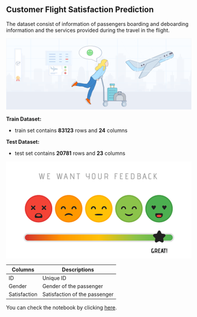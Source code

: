 ## Customer Flight Satisfaction Prediction
The dataset consist of information of passengers boarding and deboarding information and the services provided during the travel in the flight.

![enter image description here](https://github.com/bhupeshmahara/INSAID-Customer-Flight-Satisfaction-Prediction/blob/main/Airline%20satisfaction%20Image1.png?raw=true)

**Train Dataset:**
 - train set contains **83123** rows and **24** columns

**Test Dataset:**
 - test set contains **20781** rows and **23** columns

![enter image description here](https://github.com/bhupeshmahara/INSAID-Customer-Flight-Satisfaction-Prediction/blob/main/Image2.png?raw=true)

| Columns | Descriptions |
|--|--|
| ID | Unique ID |
| Gender | Gender of the passenger |
| Satisfaction | Satisfaction of the passenger |

You can check the notebook by clicking [here](https://github.com/bhupeshmahara/INSAID-Customer-Flight-Satisfaction-Prediction/blob/main/Flight%20Passenger%20Satisfaction%20Prediction.ipynb).
